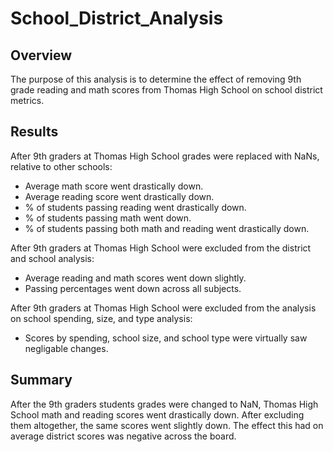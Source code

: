 # School_District_Analysis

## Overview

The purpose of this analysis is to determine the effect of removing 9th grade reading and math scores from Thomas High School on school district metrics.

## Results

After 9th graders at Thomas High School grades were replaced with NaNs, relative to other schools:
- Average math score went drastically down.
- Average reading score went drastically down.
- % of students passing reading went drastically down.
- % of students passing math went down.
- % of students passing both math and reading went drastically down.

After 9th graders at Thomas High School were excluded from the district and school analysis:
- Average reading and math scores went down slightly.
- Passing percentages went down across all subjects.

After 9th graders at Thomas High School were excluded from the analysis on school spending, size, and type analysis:
- Scores by spending, school size, and school type were virtually saw negligable changes.

## Summary

After the 9th graders students grades were changed to NaN, Thomas High School math and reading scores went drastically down. After excluding them altogether, the same scores went slightly down. The effect this had on average district scores was negative across the board.

